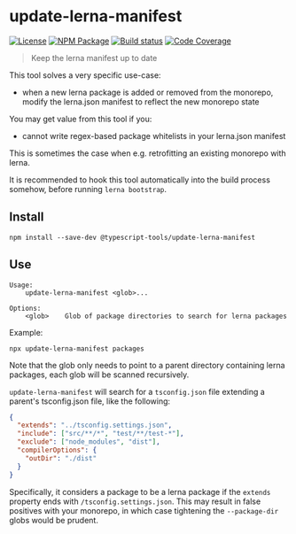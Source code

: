 # update-lerna-manifest

[![License][]](https://opensource.org/licenses/ISC)
[![NPM Package][]](https://npmjs.org/package/@typescript-tools/update-lerna-manifest)
[![Build status][]](https://travis-ci.org/typescript-tools/update-lerna-manifest)
[![Code Coverage][]](https://codecov.io/gh/typescript-tools/update-lerna-manifest)

[license]: https://img.shields.io/badge/License-ISC-blue.svg
[npm package]: https://img.shields.io/npm/v/@typescript-tools/update-lerna-manifest.svg
[build status]: https://travis-ci.org/typescript-tools/update-lerna-manifest.svg?branch=master
[code coverage]: https://codecov.io/gh/typescript-tools/update-lerna-manifest/branch/master/graph/badge.svg

> Keep the lerna manifest up to date

This tool solves a very specific use-case:

- when a new lerna package is added or removed from the monorepo,
  modify the lerna.json manifest to reflect the new monorepo state

You may get value from this tool if you:

- cannot write regex-based package whitelists in your lerna.json manifest

This is sometimes the case when e.g. retrofitting an existing monorepo
with lerna.

It is recommended to hook this tool automatically into the build
process somehow, before running `lerna bootstrap`.

## Install

```shell
npm install --save-dev @typescript-tools/update-lerna-manifest
```

## Use

```
Usage:
    update-lerna-manifest <glob>...

Options:
    <glob>    Glob of package directories to search for lerna packages
```

Example:

```shell
npx update-lerna-manifest packages
```

Note that the glob only needs to point to a parent directory
containing lerna packages, each glob will be scanned recursively.

`update-lerna-manifest` will search for a `tsconfig.json` file
extending a parent's tsconfig.json file, like the following:

```json
{
  "extends": "../tsconfig.settings.json",
  "include": ["src/**/*", "test/**/test-*"],
  "exclude": ["node_modules", "dist"],
  "compilerOptions": {
    "outDir": "./dist"
  }
}
```

Specifically, it considers a package to be a lerna package if the
`extends` property ends with `/tsconfig.settings.json`. This may
result in false positives with your monorepo, in which case tightening
the `--package-dir` globs would be prudent.
